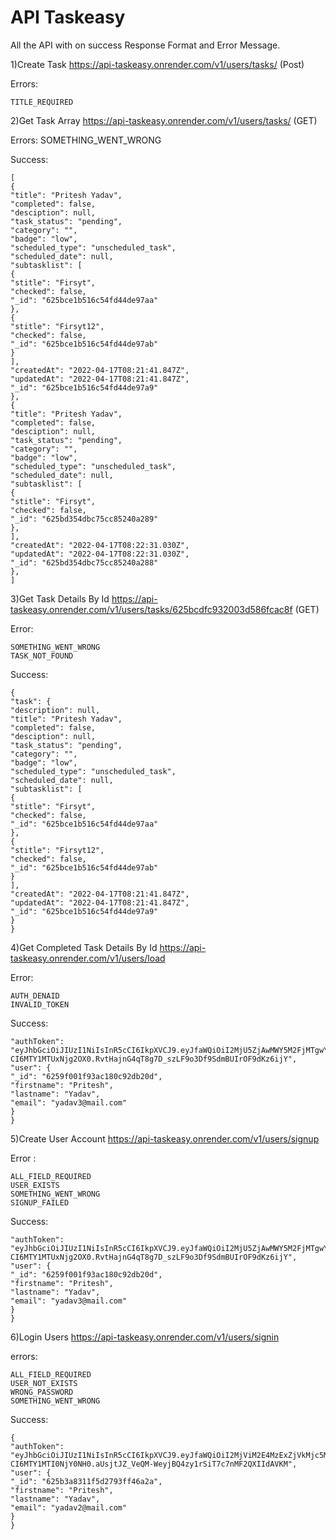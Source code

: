 
# API Taskeasy

All the API with on success Response Format and  Error Message.

1)Create Task
https://api-taskeasy.onrender.com/v1/users/tasks/ (Post)

Errors:

    TITLE_REQUIRED


2)Get Task Array
https://api-taskeasy.onrender.com/v1/users/tasks/ (GET)

Errors:
SOMETHING_WENT_WRONG

Success:

    [
    {
    "title": "Pritesh Yadav",
    "completed": false,
    "desciption": null,
    "task_status": "pending",
    "category": "",
    "badge": "low",
    "scheduled_type": "unscheduled_task",
    "scheduled_date": null,
    "subtasklist": [
    {
    "stitle": "Firsyt",
    "checked": false,
    "_id": "625bce1b516c54fd44de97aa"
    },
    {
    "stitle": "Firsyt12",
    "checked": false,
    "_id": "625bce1b516c54fd44de97ab"
    }
    ],
    "createdAt": "2022-04-17T08:21:41.847Z",
    "updatedAt": "2022-04-17T08:21:41.847Z",
    "_id": "625bce1b516c54fd44de97a9"
    },
    {
    "title": "Pritesh Yadav",
    "completed": false,
    "desciption": null,
    "task_status": "pending",
    "category": "",
    "badge": "low",
    "scheduled_type": "unscheduled_task",
    "scheduled_date": null,
    "subtasklist": [
    {
    "stitle": "Firsyt",
    "checked": false,
    "_id": "625bd354dbc75cc85240a289"
    },
    ],
    "createdAt": "2022-04-17T08:22:31.030Z",
    "updatedAt": "2022-04-17T08:22:31.030Z",
    "_id": "625bd354dbc75cc85240a288"
    },
    ]



3)Get Task Details By Id
https://api-taskeasy.onrender.com/v1/users/tasks/625bcdfc932003d586fcac8f (GET)

Error:

    SOMETHING_WENT_WRONG
    TASK_NOT_FOUND

Success:

    {
    "task": {
    "description": null,
    "title": "Pritesh Yadav",
    "completed": false,
    "desciption": null,
    "task_status": "pending",
    "category": "",
    "badge": "low",
    "scheduled_type": "unscheduled_task",
    "scheduled_date": null,
    "subtasklist": [
    {
    "stitle": "Firsyt",
    "checked": false,
    "_id": "625bce1b516c54fd44de97aa"
    },
    {
    "stitle": "Firsyt12",
    "checked": false,
    "_id": "625bce1b516c54fd44de97ab"
    }
    ],
    "createdAt": "2022-04-17T08:21:41.847Z",
    "updatedAt": "2022-04-17T08:21:41.847Z",
    "_id": "625bce1b516c54fd44de97a9"
    }
    }



4)Get Completed Task Details By Id
https://api-taskeasy.onrender.com/v1/users/load <GET>


Error:

    AUTH_DENAID
    INVALID_TOKEN

Success:

    "authToken":
    "eyJhbGciOiJIUzI1NiIsInR5cCI6IkpXVCJ9.eyJfaWQiOiI2MjU5ZjAwMWY5M2FjMTgwYzkyZGIyMGQiLCJpYXQiOjE2NTAwNjEzMTQsImV4c
    CI6MTY1MTUxNjg2OX0.RvtHajnG4qT8g7D_szLF9o3Df9SdmBUIrOF9dKz6ijY",
    "user": {
    "_id": "6259f001f93ac180c92db20d",
    "firstname": "Pritesh",
    "lastname": "Yadav",
    "email": "yadav3@mail.com"
    }
    }



5)Create User Account
https://api-taskeasy.onrender.com/v1/users/signup <POST>

Error :

    ALL_FIELD_REQUIRED
    USER_EXISTS
    SOMETHING_WENT_WRONG
    SIGNUP_FAILED

Success:

    "authToken":
    "eyJhbGciOiJIUzI1NiIsInR5cCI6IkpXVCJ9.eyJfaWQiOiI2MjU5ZjAwMWY5M2FjMTgwYzkyZGIyMGQiLCJpYXQiOjE2NTAwNjEzMTQsImV4c
    CI6MTY1MTUxNjg2OX0.RvtHajnG4qT8g7D_szLF9o3Df9SdmBUIrOF9dKz6ijY",
    "user": {
    "_id": "6259f001f93ac180c92db20d",
    "firstname": "Pritesh",
    "lastname": "Yadav",
    "email": "yadav3@mail.com"
    }
    }



6)Login Users
https://api-taskeasy.onrender.com/v1/users/signin <POST>

errors:

    ALL_FIELD_REQUIRED
    USER_NOT_EXISTS
    WRONG_PASSWORD
    SOMETHING_WENT_WRONG

Success:

    {
    "authToken":
    "eyJhbGciOiJIUzI1NiIsInR5cCI6IkpXVCJ9.eyJfaWQiOiI2MjViM2E4MzExZjVkMjc5M2ZmNDZhMmEiLCJpYXQiOjE2NTAxNDY2MzMsImV4c
    CI6MTY1MTI0NjY0NH0.aUsjtJZ_VeQM-WeyjBQ4zy1rSiT7c7nMF2QXIIdAVKM",
    "user": {
    "_id": "625b3a8311f5d2793ff46a2a",
    "firstname": "Pritesh",
    "lastname": "Yadav",
    "email": "yadav2@mail.com"
    }
    }
